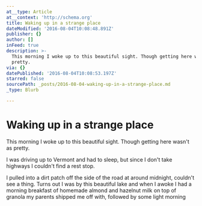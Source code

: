 ```yaml
---
at__type: Article
at__context: 'http://schema.org'
title: Waking up in a strange place
dateModified: '2016-08-04T10:08:48.891Z'
publisher: {}
author: []
inFeed: true
description: >-
  This morning I woke up to this beautiful sight. Though getting here wasn't as
  pretty.
via: {}
datePublished: '2016-08-04T10:08:53.197Z'
starred: false
sourcePath: _posts/2016-08-04-waking-up-in-a-strange-place.md
_type: Blurb

---
```

# Waking up in a strange place

This morning I woke up to this beautiful sight. Though getting here wasn't as pretty.

I was driving up to Vermont and had to sleep, but since I don't take highways I couldn't find a rest stop.

I pulled into a dirt patch off the side of the road at around midnight, couldn't see a thing. Turns out I was by this beautiful lake and when I awoke I had a morning breakfast of homemade almond and hazelnut milk on top of granola my parents shipped me off with, followed by some light morning